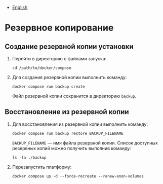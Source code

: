 - [English](../../on-premise/backup.en/)

# Резервное копирование

## Создание резервной копии установки

1. Перейти в директорию с файлами запуска:

   ```
   cd /path/to/docker/compose
   ```

1. Для создания резервной копии выполнить команду:

   ```
   docker compose run backup create
   ```

   Файл резервной копии сохранится в директорию `backup`.

## Восстановление из резервной копии

1. Для восстановления из резервной копии выполнить команду:

   ```
   docker compose run backup restore BACKUP_FILENAME
   ```

   `BACKUP_FILENAME` — имя файла резервной копии. Список доступных резервных копий можно получить выполнив команду:

   ```
   ls -la ./backup
   ```

1. Перезапустить платформу:

   ```
   docker compose up -d --force-recreate --renew-anon-volumes
   ```
